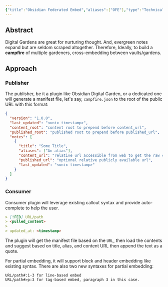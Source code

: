 ```yaml
---
{"title":"Obsidian Federated Embed","aliases":["OFE"],"type":"Technical Draft","dg-publish":true,"dg-note-icon":2,"tags":["technical-draft"],"updated":"2023-07-12T11:53:10","created":"2023-01-31T20:53:31","dg-path":"Entities/Technical Drafts/Obsidian Federated Embed.md","permalink":"/entities/technical-drafts/obsidian-federated-embed/","dgPassFrontmatter":true,"noteIcon":2}
---
```


## Abstract
Digital Gardens are great for nurturing thought. And, evergreen notes expand but are seldom scraped altogether. Therefore, Ideally, to build a **campfire** of multiple gardeners, cross-embedding between vaults/gardens.

## Approach
### Publisher
The publisher, be it a plugin like Obsidian Digital Garden, or a dedicated one will generate a manifest file, let's say, `campfire.json` to the root of the public URL with this format:

```json
{
  "version": "1.0.0",
  "last_updated": "<unix timestamp>",
  "content_root": "content root to prepend before content_url",
  "published_root": "published root to prepend before published_url",
  "notes": [
    {
      "title": "Some Title",
      "aliases": ["An alias"],
      "content_url": "relative url accessible from web to get the raw content",
      "published_url": "optional relative publicly available url",
      "last_updated": "<unix timestamp>"
    }
  ]
}
```

### Consumer
Consumer plugin will leverage existing callout syntax and provide auto-complete to help the user.

```md
> [!FED] URL/path
> <pulled_content>
>
> updated_at: <timestamp>
```

The plugin will get the manifest file based on the `URL`, then load the contents and suggest based on title, alias, and content URL then append the text as a quote.

For partial embedding, it will support block and header embedding like existing syntax. There are also two new syntaxes for partial embedding:

```
URL/path#:1-3 for line-based embed
URL/path#>p:3 for tag-based embed, paragraph 3 in this case.
```
